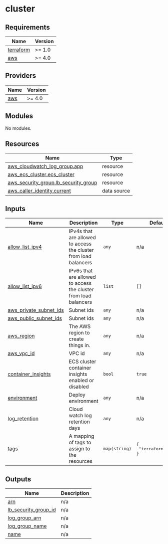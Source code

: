 # cluster

<!-- BEGINNING OF PRE-COMMIT-TERRAFORM DOCS HOOK -->
## Requirements

| Name | Version |
|------|---------|
| <a name="requirement_terraform"></a> [terraform](#requirement\_terraform) | >= 1.0 |
| <a name="requirement_aws"></a> [aws](#requirement\_aws) | >= 4.0 |

## Providers

| Name | Version |
|------|---------|
| <a name="provider_aws"></a> [aws](#provider\_aws) | >= 4.0 |

## Modules

No modules.

## Resources

| Name | Type |
|------|------|
| [aws_cloudwatch_log_group.app](https://registry.terraform.io/providers/hashicorp/aws/latest/docs/resources/cloudwatch_log_group) | resource |
| [aws_ecs_cluster.ecs_cluster](https://registry.terraform.io/providers/hashicorp/aws/latest/docs/resources/ecs_cluster) | resource |
| [aws_security_group.lb_security_group](https://registry.terraform.io/providers/hashicorp/aws/latest/docs/resources/security_group) | resource |
| [aws_caller_identity.current](https://registry.terraform.io/providers/hashicorp/aws/latest/docs/data-sources/caller_identity) | data source |

## Inputs

| Name | Description | Type | Default | Required |
|------|-------------|------|---------|:--------:|
| <a name="input_allow_list_ipv4"></a> [allow\_list\_ipv4](#input\_allow\_list\_ipv4) | IPv4s that are allowed to access the cluster from load balancers | `any` | n/a | yes |
| <a name="input_allow_list_ipv6"></a> [allow\_list\_ipv6](#input\_allow\_list\_ipv6) | IPv6s that are allowed to access the cluster from load balancers | `list` | `[]` | no |
| <a name="input_aws_private_subnet_ids"></a> [aws\_private\_subnet\_ids](#input\_aws\_private\_subnet\_ids) | Subnet ids | `any` | n/a | yes |
| <a name="input_aws_public_subnet_ids"></a> [aws\_public\_subnet\_ids](#input\_aws\_public\_subnet\_ids) | Subnet ids | `any` | n/a | yes |
| <a name="input_aws_region"></a> [aws\_region](#input\_aws\_region) | The AWS region to create things in. | `any` | n/a | yes |
| <a name="input_aws_vpc_id"></a> [aws\_vpc\_id](#input\_aws\_vpc\_id) | VPC id | `any` | n/a | yes |
| <a name="input_container_insights"></a> [container\_insights](#input\_container\_insights) | ECS cluster container insights enabled or disabled | `bool` | `true` | no |
| <a name="input_environment"></a> [environment](#input\_environment) | Deploy environment | `any` | n/a | yes |
| <a name="input_log_retention"></a> [log\_retention](#input\_log\_retention) | Cloud watch log retention days | `any` | n/a | yes |
| <a name="input_tags"></a> [tags](#input\_tags) | A mapping of tags to assign to the resources | `map(string)` | <pre>{<br>  "terraform": true<br>}</pre> | no |

## Outputs

| Name | Description |
|------|-------------|
| <a name="output_arn"></a> [arn](#output\_arn) | n/a |
| <a name="output_lb_security_group_id"></a> [lb\_security\_group\_id](#output\_lb\_security\_group\_id) | n/a |
| <a name="output_log_group_arn"></a> [log\_group\_arn](#output\_log\_group\_arn) | n/a |
| <a name="output_log_group_name"></a> [log\_group\_name](#output\_log\_group\_name) | n/a |
| <a name="output_name"></a> [name](#output\_name) | n/a |
<!-- END OF PRE-COMMIT-TERRAFORM DOCS HOOK -->
